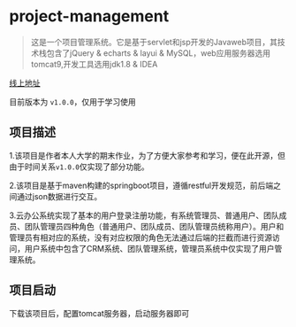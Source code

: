 # project-management

> 这是一个项目管理系统。它是基于servlet和jsp开发的Javaweb项目，其技术栈包含了jQuery & echarts & layui & MySQL，web应用服务器选用tomcat9,开发工具选用jdk1.8 & IDEA

[线上地址](http://pms.wffanshao.top)

目前版本为 `v1.0.0`，仅用于学习使用

## 项目描述
1.该项目是作者本人大学的期末作业，为了方便大家参考和学习，便在此开源，但由于时间关系`v1.0.0`仅实现了部分功能。

2.该项目是基于maven构建的springboot项目，遵循restful开发规范，前后端之间通过json数据进行交互。

3.云办公系统实现了基本的用户登录注册功能，有系统管理员、普通用户、团队成员、团队管理员四种角色（普通用户、团队成员、团队管理员统称用户）。用户和管理员有相对应的系统，没有对应权限的角色无法通过后端的拦截而进行资源访问，用户系统中包含了CRM系统、团队管理系统，管理员系统中仅实现了用户管理系统。

## 项目启动
下载该项目后，配置tomcat服务器，启动服务器即可



